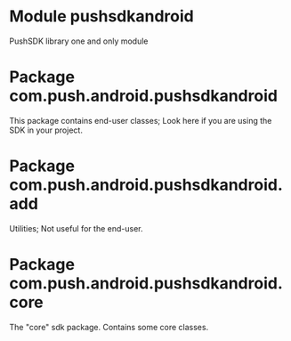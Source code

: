 # Module pushsdkandroid

PushSDK library one and only module

# Package com.push.android.pushsdkandroid

This package contains end-user classes; Look here if you are using the SDK in your project.

# Package com.push.android.pushsdkandroid.add

Utilities; Not useful for the end-user.

# Package com.push.android.pushsdkandroid.core

The "core" sdk package. Contains some core classes.